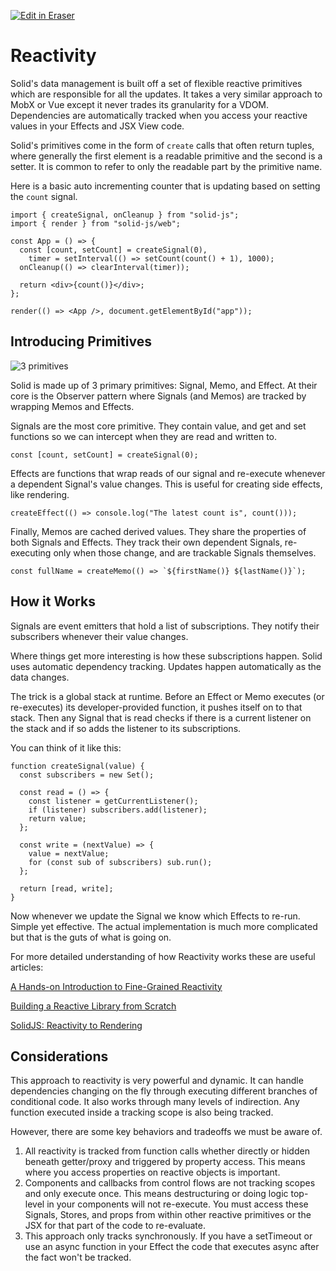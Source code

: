 [![Edit in Eraser](https://firebasestorage.googleapis.com/v0/b/second-petal-295822.appspot.com/o/images%2Fgithub%2FOpen%20in%20Eraser.svg?alt=media&token=968381c8-a7e7-472a-8ed6-4a6626da5501)](https://app.eraser.io/workspace/n09HU5pMkFr7MXTg5tvx)
# Reactivity
Solid's data management is built off a set of flexible reactive primitives which are responsible for all the updates. It takes a very similar approach to MobX or Vue except it never trades its granularity for a VDOM. Dependencies are automatically tracked when you access your reactive values in your Effects and JSX View code.

Solid's primitives come in the form of `create` calls that often return tuples, where generally the first element is a readable primitive and the second is a setter. It is common to refer to only the readable part by the primitive name.

Here is a basic auto incrementing counter that is updating based on setting the `count` signal.

```
import { createSignal, onCleanup } from "solid-js";
import { render } from "solid-js/web";

const App = () => {
  const [count, setCount] = createSignal(0),
    timer = setInterval(() => setCount(count() + 1), 1000);
  onCleanup(() => clearInterval(timer));

  return <div>{count()}</div>;
};

render(() => <App />, document.getElementById("app"));
```
## Introducing Primitives
![3 primitives](https://firebasestorage.googleapis.com/v0/b/second-petal-295822.appspot.com/o/images%2Fworkspaces%2Fn09HU5pMkFr7MXTg5tvx%2FreS6fUv66LcKWYn8yV2OvCPvwSm2%2F---figure---k8yH6rL0P5OhbY_NBF3k1---figure---M6hl7Qq2PTo03VLyFKBTfQ.svg?alt=media&token=69f14c1d-46f5-4105-9f26-d6528cc15440 "3 primitives")

Solid is made up of 3 primary primitives: Signal, Memo, and Effect. At their core is the Observer pattern where Signals (and Memos) are tracked by wrapping Memos and Effects.

Signals are the most core primitive. They contain value, and get and set functions so we can intercept when they are read and written to.

```
const [count, setCount] = createSignal(0);
```
Effects are functions that wrap reads of our signal and re-execute whenever a dependent Signal's value changes. This is useful for creating side effects, like rendering.

```
createEffect(() => console.log("The latest count is", count()));
```
Finally, Memos are cached derived values. They share the properties of both Signals and Effects. They track their own dependent Signals, re-executing only when those change, and are trackable Signals themselves.

```
const fullName = createMemo(() => `${firstName()} ${lastName()}`);
```
## How it Works
Signals are event emitters that hold a list of subscriptions. They notify their subscribers whenever their value changes.

Where things get more interesting is how these subscriptions happen. Solid uses automatic dependency tracking. Updates happen automatically as the data changes.

The trick is a global stack at runtime. Before an Effect or Memo executes (or re-executes) its developer-provided function, it pushes itself on to that stack. Then any Signal that is read checks if there is a current listener on the stack and if so adds the listener to its subscriptions.

You can think of it like this:

```
function createSignal(value) {
  const subscribers = new Set();

  const read = () => {
    const listener = getCurrentListener();
    if (listener) subscribers.add(listener);
    return value;
  };

  const write = (nextValue) => {
    value = nextValue;
    for (const sub of subscribers) sub.run();
  };

  return [read, write];
}
```
Now whenever we update the Signal we know which Effects to re-run. Simple yet effective. The actual implementation is much more complicated but that is the guts of what is going on.

For more detailed understanding of how Reactivity works these are useful articles:

[﻿A Hands-on Introduction to Fine-Grained Reactivity](https://dev.to/ryansolid/a-hands-on-introduction-to-fine-grained-reactivity-3ndf) 

[﻿Building a Reactive Library from Scratch](https://dev.to/ryansolid/building-a-reactive-library-from-scratch-1i0p) 

[﻿SolidJS: Reactivity to Rendering](https://indepth.dev/posts/1289/solidjs-reactivity-to-rendering) 

## Considerations
This approach to reactivity is very powerful and dynamic. It can handle dependencies changing on the fly through executing different branches of conditional code. It also works through many levels of indirection. Any function executed inside a tracking scope is also being tracked.

However, there are some key behaviors and tradeoffs we must be aware of.

1. All reactivity is tracked from function calls whether directly or hidden beneath getter/proxy and triggered by property access. This means where you access properties on reactive objects is important.     
2. Components and callbacks from control flows are not tracking scopes and only execute once. This means destructuring or doing logic top-level in your components will not re-execute. You must access these Signals, Stores, and props from within other reactive primitives or the JSX for that part of the code to re-evaluate. 
3. This approach only tracks synchronously. If you have a setTimeout or use an async function in your Effect the code that executes async after the fact won't be tracked. 



<!--- Eraser file: https://app.eraser.io/workspace/n09HU5pMkFr7MXTg5tvx --->